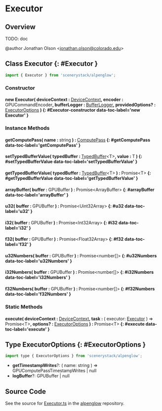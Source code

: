 # Executor

## Overview

TODO: doc

@author Jonathan Olson &lt;jonathan.olson@colorado.edu&gt;

## Class Executor {: #Executor }


```js
import { Executor } from 'scenerystack/alpenglow';
```
### Constructor

#### new Executor( deviceContext : <span style="font-weight: 400;">[DeviceContext](../alpenglow/DeviceContext.md)</span>, encoder : <span style="font-weight: 400;">GPUCommandEncoder</span>, bufferLogger : <span style="font-weight: 400;">[BufferLogger](../alpenglow/BufferLogger.md)</span>, providedOptions? : <span style="font-weight: 400;">[ExecutorOptions](../alpenglow/Executor.md#ExecutorOptions)</span> ) {: #Executor-constructor data-toc-label='new Executor' }

### Instance Methods

#### getComputePass( name : <span style="font-weight: 400;"><span style="color: hsla(calc(var(--md-hue) + 180deg),80%,40%,1);">string</span></span> ) : <span style="font-weight: 400;">[ComputePass](../alpenglow/ComputePass.md)</span> {: #getComputePass data-toc-label='getComputePass' }

#### setTypedBufferValue( typedBuffer : <span style="font-weight: 400;">[TypedBuffer](../alpenglow/TypedBuffer.md)&lt;T&gt;</span>, value : <span style="font-weight: 400;">T</span> ) {: #setTypedBufferValue data-toc-label='setTypedBufferValue' }

#### getTypedBufferValue( typedBuffer : <span style="font-weight: 400;">[TypedBuffer](../alpenglow/TypedBuffer.md)&lt;T&gt;</span> ) : <span style="font-weight: 400;">Promise&lt;T&gt;</span> {: #getTypedBufferValue data-toc-label='getTypedBufferValue' }

#### arrayBuffer( buffer : <span style="font-weight: 400;">GPUBuffer</span> ) : <span style="font-weight: 400;">Promise&lt;ArrayBuffer&gt;</span> {: #arrayBuffer data-toc-label='arrayBuffer' }

#### u32( buffer : <span style="font-weight: 400;">GPUBuffer</span> ) : <span style="font-weight: 400;">Promise&lt;Uint32Array&gt;</span> {: #u32 data-toc-label='u32' }

#### i32( buffer : <span style="font-weight: 400;">GPUBuffer</span> ) : <span style="font-weight: 400;">Promise&lt;Int32Array&gt;</span> {: #i32 data-toc-label='i32' }

#### f32( buffer : <span style="font-weight: 400;">GPUBuffer</span> ) : <span style="font-weight: 400;">Promise&lt;Float32Array&gt;</span> {: #f32 data-toc-label='f32' }

#### u32Numbers( buffer : <span style="font-weight: 400;">GPUBuffer</span> ) : <span style="font-weight: 400;">Promise&lt;<span style="color: hsla(calc(var(--md-hue) + 180deg),80%,40%,1);">number</span>[]&gt;</span> {: #u32Numbers data-toc-label='u32Numbers' }

#### i32Numbers( buffer : <span style="font-weight: 400;">GPUBuffer</span> ) : <span style="font-weight: 400;">Promise&lt;<span style="color: hsla(calc(var(--md-hue) + 180deg),80%,40%,1);">number</span>[]&gt;</span> {: #i32Numbers data-toc-label='i32Numbers' }

#### f32Numbers( buffer : <span style="font-weight: 400;">GPUBuffer</span> ) : <span style="font-weight: 400;">Promise&lt;<span style="color: hsla(calc(var(--md-hue) + 180deg),80%,40%,1);">number</span>[]&gt;</span> {: #f32Numbers data-toc-label='f32Numbers' }

### Static Methods

#### execute( deviceContext : <span style="font-weight: 400;">[DeviceContext](../alpenglow/DeviceContext.md)</span>, task : <span style="font-weight: 400;">( executor: [Executor](../alpenglow/Executor.md) ) =&gt; Promise&lt;T&gt;</span>, options? : <span style="font-weight: 400;">[ExecutorOptions](../alpenglow/Executor.md#ExecutorOptions)</span> ) : <span style="font-weight: 400;">Promise&lt;T&gt;</span> {: #execute data-toc-label='execute' }



## Type ExecutorOptions {: #ExecutorOptions }


```js
import type { ExecutorOptions } from 'scenerystack/alpenglow';
```


- **getTimestampWrites**?: ( name: <span style="color: hsla(calc(var(--md-hue) + 180deg),80%,40%,1);">string</span> ) =&gt; GPUComputePassTimestampWrites | <span style="color: hsla(calc(var(--md-hue) + 180deg),80%,40%,1);">null</span>
- **logBuffer**?: GPUBuffer | <span style="color: hsla(calc(var(--md-hue) + 180deg),80%,40%,1);">null</span>




## Source Code

See the source for [Executor.ts](https://github.com/phetsims/alpenglow/blob/main/js/webgpu/compute/Executor.ts) in the [alpenglow](https://github.com/phetsims/alpenglow) repository.
